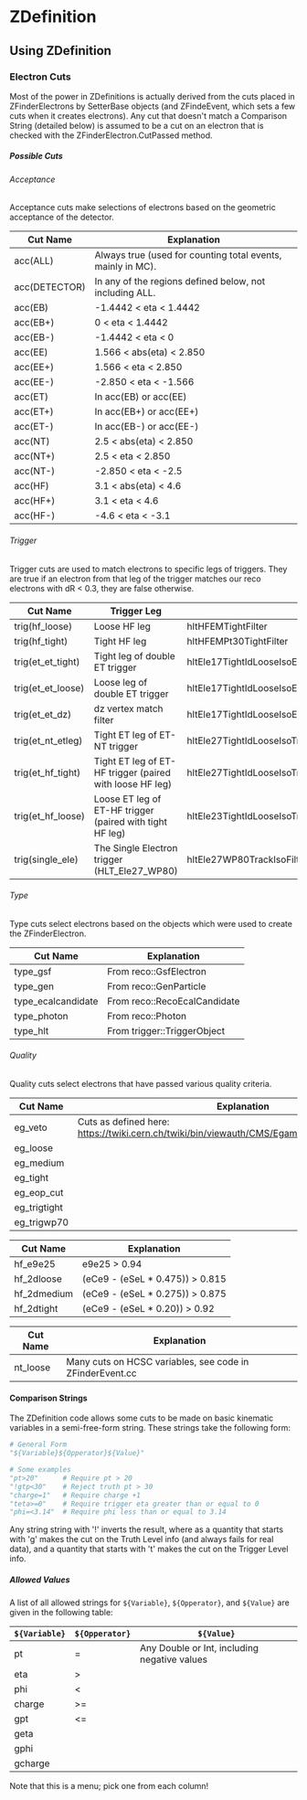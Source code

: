 # ZDefinition

## Using ZDefinition

### Electron Cuts

Most of the power in ZDefinitions is actually derived from the cuts placed in
ZFinderElectrons by SetterBase objects (and ZFindeEvent, which sets a few cuts
when it creates electrons). Any cut that doesn't match a Comparison String
(detailed below) is assumed to be a cut on an electron that is checked with the
ZFinderElectron.CutPassed method.

##### Possible Cuts

###### Acceptance

Acceptance cuts make selections of electrons based on the geometric acceptance
of the detector.

| Cut Name      | Explanation                                                 |
|---------------|-------------------------------------------------------------|
| acc(ALL)      | Always true (used for counting total events, mainly in MC). |
| acc(DETECTOR) | In any of the regions defined below, not including ALL.     |
| acc(EB)       | -1.4442 < eta < 1.4442                                      |
| acc(EB+)      | 0 < eta < 1.4442                                            |
| acc(EB-)      | -1.4442 < eta < 0                                           |
| acc(EE)       | 1.566 < abs(eta) < 2.850                                    |
| acc(EE+)      | 1.566 < eta < 2.850                                         |
| acc(EE-)      | -2.850 < eta < -1.566                                       |
| acc(ET)       | In acc(EB) or acc(EE)                                       |
| acc(ET+)      | In acc(EB+) or acc(EE+)                                     |
| acc(ET-)      | In acc(EB-) or acc(EE-)                                     |
| acc(NT)       | 2.5 < abs(eta) < 2.850                                      |
| acc(NT+)      | 2.5 < eta < 2.850                                           |
| acc(NT-)      | -2.850 < eta < -2.5                                         |
| acc(HF)       | 3.1 < abs(eta) < 4.6                                        |
| acc(HF+)      | 3.1 < eta < 4.6                                             |
| acc(HF-)      | -4.6 < eta < -3.1                                           |

###### Trigger

Trigger cuts are used to match electrons to specific legs of triggers. They are
true if an electron from that leg of the trigger matches our reco electrons
with dR < 0.3, they are false otherwise.

| Cut Name          | Trigger Leg                                              | Trigger Filter                                                 |
|-------------------|----------------------------------------------------------|----------------------------------------------------------------|
| trig(hf_loose)    | Loose HF leg                                             | hltHFEMTightFilter                                             |
| trig(hf_tight)    | Tight HF leg                                             | hltHFEMPt30TightFilter                                         |
| trig(et_et_tight) | Tight leg of double ET trigger                           | hltEle17TightIdLooseIsoEle8TightIdLooseIsoTrackIsoFilter       |
| trig(et_et_loose) | Loose leg of double ET trigger                           | hltEle17TightIdLooseIsoEle8TightIdLooseIsoTrackIsoDoubleFilter |
| trig(et_et_dz)    | dz vertex match filter                                   | hltEle17TightIdLooseIsoEle8TightIdLooseIsoTrackIsoDZ           |
| trig(et_nt_etleg) | Tight ET leg of ET-NT trigger                            | hltEle27TightIdLooseIsoTrackIsoFilter                          |
| trig(et_hf_tight) | Tight ET leg of ET-HF trigger (paired with loose HF leg) | hltEle27TightIdLooseIsoTrackIsoFilter                          |
| trig(et_hf_loose) | Loose ET leg of ET-HF trigger (paired with tight HF leg) | hltEle23TightIdLooseIsoTrackIsoFilter                          |
| trig(single_ele)  | The Single Electron trigger (HLT_Ele27_WP80)             | hltEle27WP80TrackIsoFilter                                     |

###### Type

Type cuts select electrons based on the objects which were used to create the
ZFinderElectron.

| Cut Name           | Explanation                  |
|--------------------|------------------------------|
| type_gsf           | From reco::GsfElectron       |
| type_gen           | From reco::GenParticle       |
| type_ecalcandidate | From reco::RecoEcalCandidate |
| type_photon        | From reco::Photon            |
| type_hlt           | From trigger::TriggerObject  |

###### Quality

Quality cuts select electrons that have passed various quality criteria.

| Cut Name     | Explanation                                                                                     |
|--------------|-------------------------------------------------------------------------------------------------|
| eg_veto      | Cuts as defined here: https://twiki.cern.ch/twiki/bin/viewauth/CMS/EgammaCutBasedIdentification |
| eg_loose     |                                                                                                 |
| eg_medium    |                                                                                                 |
| eg_tight     |                                                                                                 |
| eg_eop_cut   |                                                                                                 |
| eg_trigtight |                                                                                                 |
| eg_trigwp70  |                                                                                                 |

| Cut Name    | Explanation                     |
|-------------|---------------------------------|
| hf_e9e25    | e9e25 > 0.94                    |
| hf_2dloose  | (eCe9 - (eSeL * 0.475)) > 0.815 |
| hf_2dmedium | (eCe9 - (eSeL * 0.275)) > 0.875 |
| hf_2dtight  | (eCe9 - (eSeL * 0.20)) > 0.92   |

| Cut Name | Explanation                                              |
|----------|----------------------------------------------------------|
| nt_loose | Many cuts on HCSC variables, see code in ZFinderEvent.cc |

#### Comparison Strings

The ZDefinition code allows some cuts to be made on basic kinematic variables
in a semi-free-form string. These strings take the following form:

```python
# General Form
"${Variable}${Opperator}${Value}"

# Some examples
"pt>20"      # Require pt > 20
"!gtp<30"    # Reject truth pt > 30
"charge=1"   # Require charge +1
"teta>=0"    # Require trigger eta greater than or equal to 0
"phi=<3.14"  # Require phi less than or equal to 3.14
```

Any string string with '!' inverts the result, where as a quantity that starts
with 'g' makes the cut on the Truth Level info (and always fails for real
data), and a quantity that starts with 't' makes the cut on the Trigger Level
info.

##### Allowed Values

A list of all allowed strings for `${Variable}`, `${Opperator}`, and `${Value}`
are given in the following table:

| `${Variable}` | `${Opperator}` | `${Value}`                                   |
|---------------|----------------|----------------------------------------------|
| pt            | =              | Any Double or Int, including negative values |
| eta           | >              |                                              |
| phi           | <              |                                              |
| charge        | >=             |                                              |
| gpt           | <=             |                                              |
| geta          |                |                                              |
| gphi          |                |                                              |
| gcharge       |                |                                              |

Note that this is a menu; pick one from each column!
